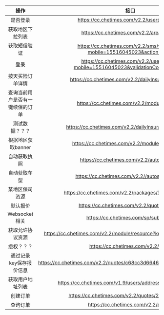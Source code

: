 
​	

|               操作               |                             接口                             |                   接口位置                    |
| :------------------------------: | :----------------------------------------------------------: | :-------------------------------------------: |
|             是否登录             |         https://cc.chetimes.com/v2.2/users/hasLogin          |            UsersResource#hasLogin             |
|         获取地区下拉列表         |           https://cc.chetimes.com/v2.2/areas/group           |          AreasResource#getGroupAreas          |
|           获取短信验证           | https://cc.chetimes.com/v2.2/sms/validation?mobile=15516045023&action=login |          SmsResource#sendValidation           |
|               登录               | https://cc.chetimes.com/v2.2/users/login?mobile=15516045023&validationCode=825234 |              UsersResource#login              |
|         按天买险订单详情         |     https://cc.chetimes.com/v2.2/dailyInsurances/detail      | DailyInsuranceResource#getDetailInfoByOrderNo |
| 查询当前用户是否有一键续保的订单 |         https://cc.chetimes.com/v2.2/module/renewal          |         ModuleResource#oneKeyRenewal          |
|          测试数据？？？          |   https://cc.chetimes.com/v2.2/dailyInsurances/trial/data    |       DailyInsuranceResource#trialData        |
|        根据地区获取banner        |        https://cc.chetimes.com/v2.2/module/basebanner        |           ModuleResource#baseBanner           |
|           自动获取执照           |          https://cc.chetimes.com/v2.2/autos/license          |        AutoResource#getVehicleLicense         |
|           自动获取车型           |        https://cc.chetimes.com/v2.2//autos/autoTypes         |           AutoResource#getAutoTypes           |
|          某地区保司资源          |     https://cc.chetimes.com/v2.2/packages/?areaId=110000     | InsurancePackageResource#getInsurancePackage  |
|             默认报价             |         https://cc.chetimes.com/v2.2/quotes/default          |          QuotesResource#defaultQuote          |
|          Websocket相关           |             https://cc.chetimes.com/sp/subscribe             | cheche.rest.serverpush.quote.SPQuotesService  |
|         获取允许协议资源         | https://cc.chetimes.com/v2.2/module/resource?keys=GRANT_INSURANCE |            ModuleResource#resource            |
|            授权？？？            |              https://cc.chetimes.com/v2.2/grant              |              GrantResource#grant              |
|     通过记录key保存报价信息      | https://cc.chetimes.com/v2.2/quotes/c68cc3d6646ab3244a4a8c4ec40d390e |          QuotesResource#saveQuote1_6          |
|         获取用户地址列表         |  https://cc.chetimes.com/v1.9/users/address?size=10&page=0   |      UsersAutoResource#addressListFor12       |
|             创建订单             |      https://cc.chetimes.com/v2.2/quotes/2688344/order       |           QuotesResource#placeOrder           |
|             查询订单             |             https://cc.chetimes.com/v2.2/orders              |         OrdersResource#getOrderList11         |

